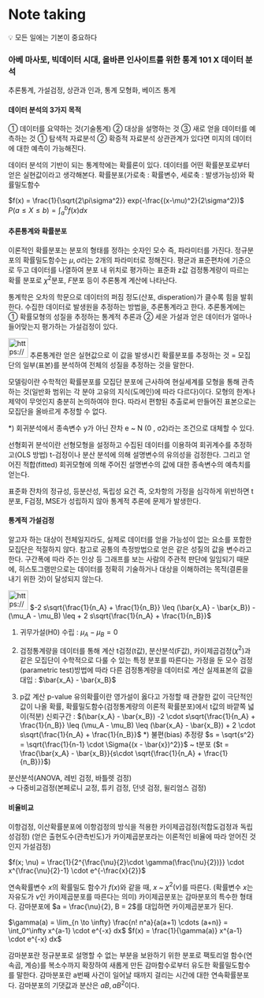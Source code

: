# Note taking

<aside>
💡 모든 일에는 기본이 중요하다

</aside>

### 아베 마사토, 빅데이터 시대, 올바른 인사이트를 위한 통계 101 X 데이터 분석

추론통계, 가설검정, 상관과 인과, 통계 모형화, 베이즈 통계

#### **데이터 분석의 3가지 목적**
① 데이터를 요약하는 것(기술통계) ② 대상을 설명하는 것 ③ 새로 얻을 데이터를 예측하는 것
① 탐색적 자료분석 ② 확증적 자료분석
상관관계가 있다면 미지의 데이터에 대한 예측이 가능해진다. 

데이터 분석의 기반이 되는 통계학에는 확률론이 있다. 
데이터를 어떤 확률분포로부터 얻은 실현값이라고 생각해본다.
확률분포(가로축 : 확률변수, 세로축 : 발생가능성)와 확률밀도함수

$f(x) = \frac{1}{\sqrt{2\pi\sigma^2}} exp(-\frac{(x-\mu)^2}{2\sigma^2})$
$P(a \leq X \leq b) = \int_a^b f(x) dx$

#### **추론통계와 확률분포**
이론적인 확률분포는 분포의 형태를 정하는 숫자인 모수 즉, 파라미터를 가진다.
정규분포의 확률밀도함수는 $\mu, \sigma$라는 2개의 파라미터로 정해진다. 평균과 표준편차에 기준으로 두고 데이터를 나열하여 분포 내 위치로 평가하는 표준화 z값
검정통계량이 따르는 확률 분포로 $\chi^2$분포, $F$분포 등이 추론통계 계산에 나타난다. 

통계학은 오차의 학문으로 데이터의 퍼짐 정도(산포, disperation)가 클수록 힘을 발휘한다. 
수집한 데이터로 발생원을 추정하는 방법을, 추론통계라고 한다. 추론통계에는 ① 확률모형의 성질을 추정하는 통계적 추론과 ② 세운 가설과 얻은 데이터가 얼마나 들어맞는지 평가하는 가설검정이 있다. 

<aside>
<img src="https://www.notion.so/icons/checkmark_gray.svg" alt="https://www.notion.so/icons/checkmark_gray.svg" width="40px" /> 추론통계란 얻은 실현값으로 이 값을 발생시킨 확률분포를 추정하는 것
= 모집단의 일부(표본)를 분석하여 전체의 성질을 추정하는 것을 말한다.

모델링이란 수학적인 확률분포를 모집단 분포에 근사하여 현실세계를 모형을 통해 관측하는 것(일반화 범위는 각 분야 고유의 지식(도메인)에 따라 다르다)이다.
모형의 한계나 제약이 무엇인지 충분히 논의하여야 한다.
따라서 편향된 추출로써 만들어진 표본으로는 모집단을 올바르게 추정할 수 없다.

</aside>

*) 회귀분석에서 종속변수 y가 아닌 잔차 e ~ N (0 , σ2)라는 조건으로 대체할 수 있다. 

선형회귀 분석이란 선형모형을 설정하고 수집된 데이터를 이용하여 회귀계수를 추정하고(OLS 방법) t-검정이나 분산 분석에 의해 설명변수의 유의성을 검정한다. 그리고 얻어진 적합(fitted) 회귀모형에 의해 주어진 설명변수의 값에 대한 종속변수의 예측치를 얻는다.

표준화 잔차의 정규성, 등분산성, 독립성 요건 즉, 오차항의 가정을 심각하게 위반하면 t분포, F검정, MSE가 성립하지 않아 통계적 추론에 문제가 발생한다. 

#### **통계적 가설검정**
알고자 하는 대상이 전체일지라도, 실제로 데이터를 얻을 가능성이 없는 요소를 포함한 모집단은 적절하지 않다. 참고로 공통의 측정방법으로 얻은 같은 성질의 값을 변수라고 한다. 
구간폭에 따라 주는 인상 등 그래프를 보는 사람의 주관적 판단에 일임되기 때문에, 히스토그램만으로는 데이터를 정확히 기술하거나 대상을 이해하려는 목적(결론을 내기 위한 것)이 달성되지 않는다. 

<aside>
<img src="https://www.notion.so/icons/checkmark_gray.svg" alt="https://www.notion.so/icons/checkmark_gray.svg" width="40px" /> 
$-2 s\sqrt{\frac{1}{n_A} + \frac{1}{n_B}} \leq (\bar{x_A} - \bar{x_B}) - (\mu_A - \mu_B) \leq + 2 s\sqrt{\frac{1}{n_A} + \frac{1}{n_B}}$

1. 귀무가설(H0) 수립 : $\mu_A - \mu_B = 0$

2. 검정통계량을 데이터를 통해 계산
t검정(t값), 분산분석(F값), 카이제곱검정($\chi^2$)과 같은 모집단이 수학적으로 다룰 수 있는 특정 분포를 따른다는 가정을 둔 모수 검정(parametric test)방법에 따라 다른 검정통계량을 데이터로 계산
실제표본의 값을 대입 : $\bar{x_A} - \bar{x_B}$

3. p값 계산
p-value 유의확률이란 영가설이 옳다고 가정할 때 관찰한 값이 극단적인 값이 나올 확률, 확률밀도함수(검정통계량의 이론적 확률분포)에서 t값의 바깥쪽 넓이(적분) 
신뢰구간 : 
$(\bar{x_A} - \bar{x_B}) -2 \cdot s\sqrt{\frac{1}{n_A} + \frac{1}{n_B}} \leq (\mu_A - \mu_B) \leq (\bar{x_A} - \bar{x_B}) + 2 \cdot s\sqrt{\frac{1}{n_A} + \frac{1}{n_B}}$ 
*) 불편(bias) 추정량
$s = \sqrt{s^2} = \sqrt{\frac{1}{n-1} \cdot \Sigma{(x - \bar{x})^2}}$ ~ t분포 ($t = \frac{\bar{x_A} - \bar{x_B}}{s\cdot \sqrt{\frac{1}{n_A} + \frac{1}{n_B}}}$)

</aside>

분산분석(ANOVA, 레빈 검정, 바틀렛 검정)  
→ 다중비교검정(본페로니 교정, 튜키 검정, 던넷 검정, 윌리엄스 검정)


#### **비율비교**

이항검정, 이산확률분포에 이항검정의 방식을 적용한 카이제곱검정(적합도검정과 독립성검정) (얻은 출현도수(관측빈도)가 카이제곱분포라는 이론적인 비율에 따라 얻어진 것인지 가설검정)

$f(x; \nu) = \frac{1}{2^{\frac{\nu}{2}\cdot \gamma(\frac{\nu}{2})}} \cdot x^{\frac{\nu}{2}-1} \cdot e^{-\frac{x}{2}}$  

연속확률변수 $x$의 확률밀도 함수가 $f(x)$와 같을 때, $x$ ~ $\chi^2(\nu)$를 따른다. 
(확률변수 $x$는 자유도가 $\nu$인 카이제곱분포를 따른다는 의미) 
카이제곱분포는 감마분포의 특수한 형태다. 
감마분포에 $a = \frac{\nu}{2}, B = 2$를 대입하면 카이제곱분포가 된다.

$\gamma(a) = \lim_{n \to \infty} \frac{n! n^a}{a(a+1) \cdots (a+n)} = \int_0^\infty x^{a-1} \cdot e^{-x} dx$
$f(x) = \frac{1}{\gamma(a)} x^{a-1} \cdot e^{-x} dx$

감마분포란 정규분포로 설명할 수 없는 부분을 보완하기 위한 분포로 팩토리얼 함수(연속곱, 계승)를 복소수까지 확장하여 새롭게 만든 감마함수로부터 유도한 확률밀도함수를 말한다. 감마분포란 a번째 사건이 일어날 때까지 걸리는 시간에 대한 연속확률분포다. 감마분포의 기댓값과 분산은 $aB, aB^2$이다.
